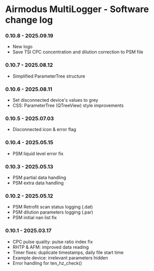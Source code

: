 # Airmodus MultiLogger - Software change log

### 0.10.8 - 2025.09.19
- New logo
- Save TSI CPC concentration and dilution correction to PSM file

### 0.10.7 - 2025.08.12
- Simplified ParameterTree structure

### 0.10.6 - 2025.08.11
- Set disconnected device's values to grey
- CSS: ParameterTree (QTreeView) style improvements

### 0.10.5 - 2025.07.03
- Disconnected icon & error flag

### 0.10.4 - 2025.05.15
- PSM liquid level error fix

### 0.10.3 - 2025.05.13
- PSM partial data handling
- PSM extra data handling

### 0.10.2 - 2025.05.12
- PSM Retrofit scan status logging (.dat)
- PSM dilution parameters logging (.par)
- PSM initial nan list fix

### 0.10.1 - 2025.03.17
- CPC pulse quality: pulse ratio index fix
- RHTP & AFM: improved data reading
- Timer fixes: duplicate timestamps, daily file start time
- Example device: irrelevant parameters hidden
- Error handling for ten_hz_check()
